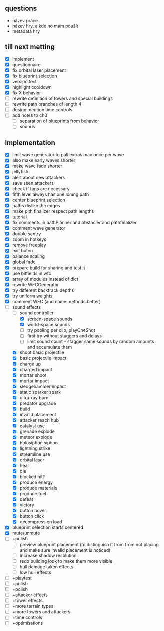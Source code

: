## questions
- název práce
- název hry, a kde ho mám použít
- metadata hry

## till next metting
- [x] implement
- [x] questionnaire
- [x] fix orbital laser placement
- [x] fix blueprint selection
- [x] version text
- [x] highlight cooldown
- [x] fix X behavior
- [ ] rewrite definition of towers and special buildings
- [ ] rewrite path branches of length 4
- [ ] design mention time controls
- [ ] add notes to ch3
    - [ ] separation of blueprints from behavior
    - [ ] sounds
## implementation 
- [x] limit wave generator to pull extras max once per wave
- [x] also make early waves shorter
- [x] make wave fade shorter
- [x] jellyfish
- [x] alert about new attackers
- [x] save seen attackers
- [x] check if tags are necessary
- [x] fifth level always has one lomng path
- [x] center blueprint selection
- [x] paths dislike the edges
- [x] make pith finalizer respect path lengths
- [x] tutorial
- [x] fix comments in pathPlanner and obstacler and pathfinalizer
- [x] comment wave generator
- [x] double sentry
- [x] zoom in hotkeys
- [x] remove freeplay
- [x] exit butón
- [x] balance scaling
- [x] global fade
- [x] prepare build for sharing and test it
- [x] use bitfields in wfc
- [x] array of modules instead of dict
- [x] rewrite WFCGenerator
- [x] try different backtrack depths
- [x] try uniform weights
- [x] comment WFC (and name methods better)
- [ ] sound effects
    - [ ] sound controller
        - [x] screen-space sounds
        - [x] world-space sounds
        - [ ] try pooling per clip, playOneShot
        - [ ] first try without staggers and delays
        - [ ] limit sound count - stagger same sounds by random amounts and accumulate them
    - [x] shoot basic projectile
    - [x] basic projectile impact
    - [x] charge up
    - [x] charged impact
    - [x] mortar shoot
    - [x] mortar impact
    - [x] sledgehammer impact
    - [x] static sparker spark
    - [x] ultra-ray burn
    - [x] predator upgrade
    - [x] build
    - [x] invalid placement
    - [x] attacker reach hub
    - [x] catalyst use
    - [x] grenade explode
    - [x] meteor explode
    - [x] holosiphon siphon
    - [x] lightning strike
    - [x] streamline use
    - [x] orbital laser
    - [x] heal
    - [x] die
    - [x] blocked hit?
    - [x] produce energy
    - [x] produce materials
    - [x] produce fuel
    - [x] defeat
    - [x] victory
    - [x] button hover
    - [x] button click
    - [x] decompress on load
- [x] blueprint selection starts centered
- [x] mute/unmute
- [ ] +polish
    - [ ] preview blueprint placement (to distinguish it from from not placing and make sure invalid placement is noticed)
    - [ ] increase shadow resolution
    - [ ] redo building look to make them more visible
    - [ ] hull damage taken effects
    - [ ] low hull effects
- [ ] +playtest
- [ ] +polish
- [ ] +polish
- [ ] +attacker effects
- [ ] +tower effects
- [ ] +more terrain types
- [ ] +more towers and attackers
- [ ] +time controls
- [ ] +optimisations

